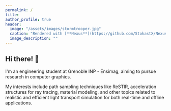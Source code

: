```yaml
---
permalink: /
title:
author_profile: true
header:
  image: "/assets/images/stormtrooper.jpg"
  caption: "Rendered with [**Nexus**](https://github.com/StokastX/Nexus)"
  image_description: ""
---
```


<h2 class="hello">Hi there! 👋</h2>

I'm an engineering student at Grenoble INP - Ensimag, aiming to pursue research in computer graphics.

My interests include path sampling techniques like ReSTIR,
acceleration structures for ray tracing, material modeling,
and other topics related to realistic and efficient light
transport simulation for both real-time and offline applications.